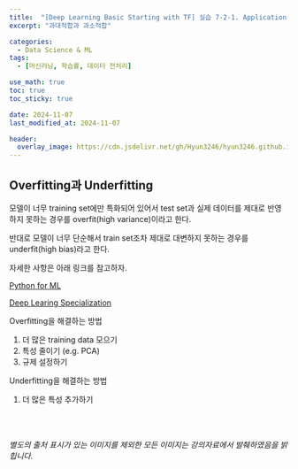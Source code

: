 ```yaml
---
title:  "[Deep Learning Basic Starting with TF] 실습 7-2-1. Application & Tips: 오버피팅(Overfitting) & Solutions"
excerpt: "과대적합과 과소적합"

categories:
  - Data Science & ML
tags:
  - [머신러닝, 학습률, 데이터 전처리]

use_math: true
toc: true
toc_sticky: true

date: 2024-11-07
last_modified_at: 2024-11-07

header:
  overlay_image: https://cdn.jsdelivr.net/gh/Hyun3246/hyun3246.github.io@master/image/overlay image/Deep Learning Basic Starting with TF.png
---
```

## Overfitting과 Underfitting
모델이 너무 training set에만 특화되어 있어서 test set과 실제 데이터를 제대로 반영하지 못하는 경우를 overfit(high variance)이라고 한다.

반대로 모델이 너무 단순해서 train set조차 제대로 대변하지 못하는 경우를 underfit(high bias)라고 한다.

자세한 사항은 아래 링크를 참고하자.

[Python for ML](https://hyun3246.github.io/data%20science%20&%20ml/%EB%A8%B8%EC%8B%A0%EB%9F%AC%EB%8B%9D%EC%9D%84-%EC%9C%84%ED%95%9C-%ED%8C%8C%EC%9D%B4%EC%8D%AC-16.-Linear-Regression-5/#%EA%B3%BC%EB%8C%80%EC%A0%81%ED%95%A9%EA%B3%BC-%EA%B7%9C%EC%A0%9C)

[Deep Learing Specialization](https://hyun3246.github.io/data%20science%20&%20ml/Deep-Learning-Specialization-2%EB%8B%A8%EA%B3%84-1.-%EB%A8%B8%EC%8B%A0%EB%9F%AC%EB%8B%9D-%EC%96%B4%ED%94%8C%EB%A6%AC%EC%BC%80%EC%9D%B4%EC%85%98-%EC%84%A4%EC%A0%95%ED%95%98%EA%B8%B0/#%ED%8E%B8%ED%96%A5bias%EA%B3%BC-%EB%B6%84%EC%82%B0variance)


Overfitting을 해결하는 방법
1. 더 많은 training data 모으기
2. 특성 줄이기 (e.g. PCA)
3. 규제 설정하기

Underfitting을 해결하는 방법
1. 더 많은 특성 추가하기

<br/>
<br/>

*별도의 출처 표시가 있는 이미지를 제외한 모든 이미지는 강의자료에서 발췌하였음을 밝힙니다.*